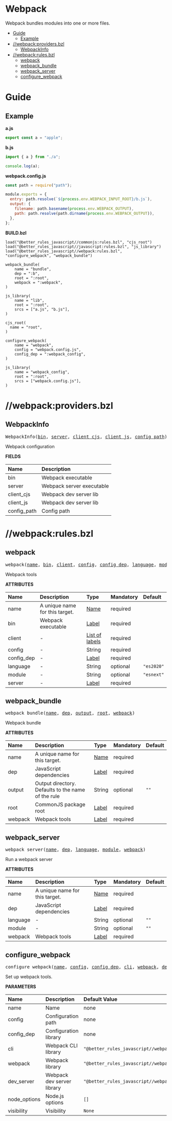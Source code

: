 # Webpack

Webpack bundles modules into one or more files.

<!-- START doctoc generated TOC please keep comment here to allow auto update -->
<!-- DON'T EDIT THIS SECTION, INSTEAD RE-RUN doctoc TO UPDATE -->

- [Guide](#guide)
  - [Example](#example)
- [//webpack:providers.bzl](#webpackprovidersbzl)
  - [WebpackInfo](#webpackinfo)
- [//webpack:rules.bzl](#webpackrulesbzl)
  - [webpack](#webpack)
  - [webpack_bundle](#webpack_bundle)
  - [webpack_server](#webpack_server)
  - [configure_webpack](#configure_webpack)

<!-- END doctoc generated TOC please keep comment here to allow auto update -->

# Guide

## Example

**a.js**

```js
export const a = "apple";
```

**b.js**

```js
import { a } from "./a";

console.log(a);
```

**webpack.config.js**

```js
const path = require("path");

module.exports = {
  entry: path.resolve(`${process.env.WEBPACK_INPUT_ROOT}/b.js`),
  output: {
    filename: path.basename(process.env.WEBPACK_OUTPUT),
    path: path.resolve(path.dirname(process.env.WEBPACK_OUTPUT)),
  },
};
```

**BUILD.bzl**

```bzl
load("@better_rules_javascript//commonjs:rules.bzl", "cjs_root")
load("@better_rules_javascript//javascript:rules.bzl", "js_library")
load("@better_rules_javascript//webpack:rules.bzl", "configure_webpack", "webpack_bundle")

webpack_bundle(
    name = "bundle",
    dep = ":b",
    root = ":root",
    webpack = ":webpack",
)

js_library(
    name = "lib",
    root = ":root",
    srcs = ["a.js", "b.js"],
)

cjs_root(
  name = "root",
)

configure_webpack(
    name = "webpack",
    config = "webpack.config.js",
    config_dep = ":webpack_config",
)

js_library(
    name = "webpack_config",
    root = ":root",
    srcs = ["webpack.config.js"],
)
```

# //webpack:providers.bzl

<!-- Generated with Stardoc: http://skydoc.bazel.build -->

<a id="WebpackInfo"></a>

## WebpackInfo

<pre>
WebpackInfo(<a href="#WebpackInfo-bin">bin</a>, <a href="#WebpackInfo-server">server</a>, <a href="#WebpackInfo-client_cjs">client_cjs</a>, <a href="#WebpackInfo-client_js">client_js</a>, <a href="#WebpackInfo-config_path">config_path</a>)
</pre>

Webpack configuration

**FIELDS**

| Name                                            | Description               |
| :---------------------------------------------- | :------------------------ |
| <a id="WebpackInfo-bin"></a>bin                 | Webpack executable        |
| <a id="WebpackInfo-server"></a>server           | Webpack server executable |
| <a id="WebpackInfo-client_cjs"></a>client_cjs   | Webpack dev server lib    |
| <a id="WebpackInfo-client_js"></a>client_js     | Webpack dev server lib    |
| <a id="WebpackInfo-config_path"></a>config_path | Config path               |

# //webpack:rules.bzl

<!-- Generated with Stardoc: http://skydoc.bazel.build -->

<a id="webpack"></a>

## webpack

<pre>
webpack(<a href="#webpack-name">name</a>, <a href="#webpack-bin">bin</a>, <a href="#webpack-client">client</a>, <a href="#webpack-config">config</a>, <a href="#webpack-config_dep">config_dep</a>, <a href="#webpack-language">language</a>, <a href="#webpack-module">module</a>, <a href="#webpack-server">server</a>)
</pre>

Webpack tools

**ATTRIBUTES**

| Name                                      | Description                    | Type                                                                | Mandatory | Default               |
| :---------------------------------------- | :----------------------------- | :------------------------------------------------------------------ | :-------- | :-------------------- |
| <a id="webpack-name"></a>name             | A unique name for this target. | <a href="https://bazel.build/concepts/labels#target-names">Name</a> | required  |                       |
| <a id="webpack-bin"></a>bin               | Webpack executable             | <a href="https://bazel.build/concepts/labels">Label</a>             | required  |                       |
| <a id="webpack-client"></a>client         | -                              | <a href="https://bazel.build/concepts/labels">List of labels</a>    | required  |                       |
| <a id="webpack-config"></a>config         | -                              | String                                                              | required  |                       |
| <a id="webpack-config_dep"></a>config_dep | -                              | <a href="https://bazel.build/concepts/labels">Label</a>             | required  |                       |
| <a id="webpack-language"></a>language     | -                              | String                                                              | optional  | <code>"es2020"</code> |
| <a id="webpack-module"></a>module         | -                              | String                                                              | optional  | <code>"esnext"</code> |
| <a id="webpack-server"></a>server         | -                              | <a href="https://bazel.build/concepts/labels">Label</a>             | required  |                       |

<a id="webpack_bundle"></a>

## webpack_bundle

<pre>
webpack_bundle(<a href="#webpack_bundle-name">name</a>, <a href="#webpack_bundle-dep">dep</a>, <a href="#webpack_bundle-output">output</a>, <a href="#webpack_bundle-root">root</a>, <a href="#webpack_bundle-webpack">webpack</a>)
</pre>

Webpack bundle

**ATTRIBUTES**

| Name                                       | Description                                        | Type                                                                | Mandatory | Default         |
| :----------------------------------------- | :------------------------------------------------- | :------------------------------------------------------------------ | :-------- | :-------------- |
| <a id="webpack_bundle-name"></a>name       | A unique name for this target.                     | <a href="https://bazel.build/concepts/labels#target-names">Name</a> | required  |                 |
| <a id="webpack_bundle-dep"></a>dep         | JavaScript dependencies                            | <a href="https://bazel.build/concepts/labels">Label</a>             | required  |                 |
| <a id="webpack_bundle-output"></a>output   | Output directory. Defaults to the name of the rule | String                                                              | optional  | <code>""</code> |
| <a id="webpack_bundle-root"></a>root       | CommonJS package root                              | <a href="https://bazel.build/concepts/labels">Label</a>             | required  |                 |
| <a id="webpack_bundle-webpack"></a>webpack | Webpack tools                                      | <a href="https://bazel.build/concepts/labels">Label</a>             | required  |                 |

<a id="webpack_server"></a>

## webpack_server

<pre>
webpack_server(<a href="#webpack_server-name">name</a>, <a href="#webpack_server-dep">dep</a>, <a href="#webpack_server-language">language</a>, <a href="#webpack_server-module">module</a>, <a href="#webpack_server-webpack">webpack</a>)
</pre>

Run a webpack server

**ATTRIBUTES**

| Name                                         | Description                    | Type                                                                | Mandatory | Default         |
| :------------------------------------------- | :----------------------------- | :------------------------------------------------------------------ | :-------- | :-------------- |
| <a id="webpack_server-name"></a>name         | A unique name for this target. | <a href="https://bazel.build/concepts/labels#target-names">Name</a> | required  |                 |
| <a id="webpack_server-dep"></a>dep           | JavaScript dependencies        | <a href="https://bazel.build/concepts/labels">Label</a>             | required  |                 |
| <a id="webpack_server-language"></a>language | -                              | String                                                              | optional  | <code>""</code> |
| <a id="webpack_server-module"></a>module     | -                              | String                                                              | optional  | <code>""</code> |
| <a id="webpack_server-webpack"></a>webpack   | Webpack tools                  | <a href="https://bazel.build/concepts/labels">Label</a>             | required  |                 |

<a id="configure_webpack"></a>

## configure_webpack

<pre>
configure_webpack(<a href="#configure_webpack-name">name</a>, <a href="#configure_webpack-config">config</a>, <a href="#configure_webpack-config_dep">config_dep</a>, <a href="#configure_webpack-cli">cli</a>, <a href="#configure_webpack-webpack">webpack</a>, <a href="#configure_webpack-dev_server">dev_server</a>, <a href="#configure_webpack-node_options">node_options</a>, <a href="#configure_webpack-visibility">visibility</a>)
</pre>

Set up webpack tools.

**PARAMETERS**

| Name                                                    | Description                | Default Value                                                       |
| :------------------------------------------------------ | :------------------------- | :------------------------------------------------------------------ |
| <a id="configure_webpack-name"></a>name                 | Name                       | none                                                                |
| <a id="configure_webpack-config"></a>config             | Configuration path         | none                                                                |
| <a id="configure_webpack-config_dep"></a>config_dep     | Configuration library      | none                                                                |
| <a id="configure_webpack-cli"></a>cli                   | Webpack CLI library        | <code>"@better_rules_javascript//webpack:webpack_cli"</code>        |
| <a id="configure_webpack-webpack"></a>webpack           | Webpack library            | <code>"@better_rules_javascript//webpack"</code>                    |
| <a id="configure_webpack-dev_server"></a>dev_server     | Webpack dev server library | <code>"@better_rules_javascript//webpack:webpack_dev_server"</code> |
| <a id="configure_webpack-node_options"></a>node_options | Node.js options            | <code>[]</code>                                                     |
| <a id="configure_webpack-visibility"></a>visibility     | Visibility                 | <code>None</code>                                                   |
